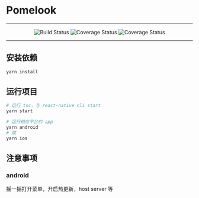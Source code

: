 # Pomelook

---

<p align="center">
  <img src="	https://img.shields.io/travis/GooeyNyan/Pomelook.svg" alt="Build Status">
  <img src="https://img.shields.io/codecov/c/github/GooeyNyan/Pomelook.svg" alt="Coverage Status">
  <img src="https://david-dm.org/GooeyNyan/Pomelook.svg" alt="Coverage Status">
</p>

---

## 安装依赖

```bash
yarn install
```

## 运行项目

```bash
# 运行 tsc，与 react-native cli start
yarn start

# 运行相应平台的 app
yarn android
# 或
yarn ios
```

## 注意事项

### android

摇一摇打开菜单，开启热更新，host server 等
